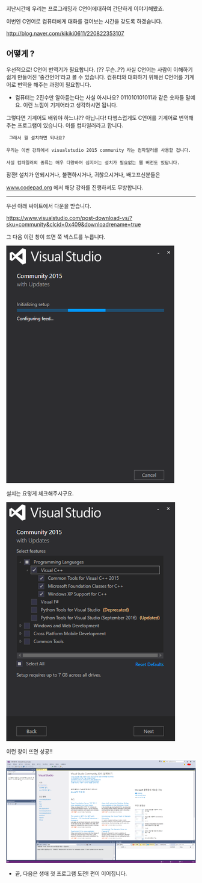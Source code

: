 ​

​

​

​

지난시간에 우리는 프로그래밍과 C언어에대하여 간단하게 이야기해봤죠.

이번엔 C언어로 컴퓨터에게 대화를 걸어보는 시간을 갖도록 하겠습니다.



http://blog.naver.com/kikiki0611/220822353107




## 어떻게 ?

우선적으로! C언어 번역기가 필요합니다. (?? 무슨..??) 사실 C언어는 사람이 이해하기 쉽게 만들어진 '중간언어'라고 볼 수 있습니다. 컴퓨터와 대화하기 위해선 C언어를 기계어로 번역을 해주는 과정이 필요합니다.


* 컴퓨터는 2진수만 알아듣는다는 사실 아시나요? 011010101011과 같은 숫자들 말예요. 이런 느낌이 기계어라고 생각하시면 됩니다.



그렇다면 기계어도 배워야 하느냐?? 아닙니다! 다행스럽게도 C언어를 기계어로 번역해주는 프로그램이 있습니다. 이를 컴파일러라고 합니다.








```
 그래서 뭘 설치하면 되나요?

우리는 이번 강좌에서 visualstudio 2015 community 라는 컴파일러를 사용할 겁니다.  

사실 컴파일러의 종류는 매우 다양하며 심지어는 설치가 필요없는 웹 버전도 있답니다.
```


잠깐! 설치가 안되시거나, 불편하시거나, 귀찮으시거나, 배고프신분들은

www.codepad.org 에서 해당 강좌를 진행하셔도 무방합니다.





----


우선 아래 싸이트에서 다운을 받습니다. 

https://www.visualstudio.com/post-download-vs/?sku=community&clcid=0x409&downloadrename=true




그 다음 이런 창이 뜨면 쭉 넥스트를 누릅니다.

![](./2-1.png)


설치는 요렇게 체크해주시구요.

![](./2-2.png)


이런 창이 뜨면 성공!!

![](./2-3.png)
 





- 끝, 다음은 생애 첫 프로그램 도전! 편이 이어집니다.